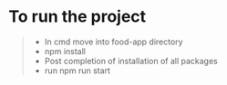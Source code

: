 # To run the project

>
> - In cmd move into food-app directory
> - npm install
> - Post completion of installation of all packages
> - run npm run start
